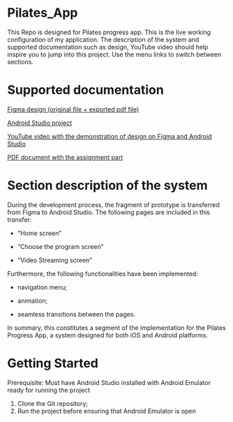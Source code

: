 # Pilates_App
This Repo is designed for Pilates progress app. This is the live working configuration of my application.
The description of the system and supported documentation such as design, YouTube video should help
inspire you to jump into this project. Use the menu links to switch between sections.

<h1 align="left">Supported documentation</h1>

<a href="https://github.com/Alex90-cmd/Pilates_App/tree/f7426dcff12a22148868f64f0392ba958d3c448e/Figma%20project" target="_blank">Figma design (original file + exported pdf file)</a> 

<a href="https://github.com/Alex90-cmd/Pilates_App/tree/46c9ccc8ede008727e1e92a250f8789465e70856" target="_blank">Android Studio project</a> 

<a href="https://youtu.be/srpU-WQ0Jdw?si=uG2Xo9sOFC09oxVV" target="_blank">YouTube video with the demonstration of design on Figma and Android Studio</a> 

<a href="https://github.com/Alex90-cmd/Pilates_App/tree/f90aa7fd2f97f4582f73e133c3ab25c6c3143c81/PDF%20document" target="_blank">PDF document with the assignment part</a> 

<h1 align="left">Section description of the system</h1>

During the development process, the fragment of prototype is transferred from Figma to Android Studio. The following pages are included in this transfer:

- “Home screen”

- “Choose the program screen”

- “Video Streaming screen”

Furthermore, the following functionalities have been implemented:

- navigation menu;

- animation;

- seamless transitions between the pages.

In summary, this constitutes a segment of the implementation for the Pilates Progress App, a system designed for both iOS and Android platforms.

<h1 align="left">Getting Started</h1>

Prerequisite: Must have Android Studio installed with Android Emulator ready for running the project

 1. Clone the Git repository;
 2. Run the project before ensuring that Android Emulator is open 
